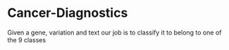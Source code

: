 # Cancer-Diagnostics
Given a gene, variation and text our job is to classify it to belong to one of the 9 classes  
